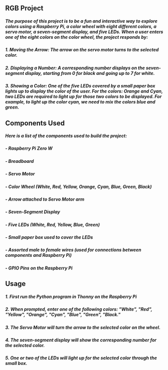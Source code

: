 ## RGB Project
##### The purpose of this project is to be a fun and interactive way to explore colors using a Raspberry Pi, a color wheel with eight different colors, a servo motor, a seven-segment display, and five LEDs. When a user enters one of the eight colors on the color wheel, the project responds by:

##### 1. Moving the Arrow: The arrow on the servo motor turns to the selected color. 
##### 2. Displaying a Number: A corresponding number displays on the seven-segment display, starting from 0 for black and going up to 7 for white.
##### 3. Showing a Color: One of the five LEDs covered by a small paper box lights up to display the color of the user. For the colors: Orange and Cyan, two LEDs are required to light up for those two colors to be displayed. For example, to light up the color cyan, we need to mix the colors blue and green.

## Components Used
##### Here is a list of the components used to build the project:
##### - Raspberry Pi Zero W
##### - Breadboard
##### - Servo Motor
##### - Color Wheel (White, Red, Yellow, Orange, Cyan, Blue, Green, Black)
##### - Arrow attached to Servo Motor arm
##### - Seven-Segment Display
##### - Five LEDs (White, Red, Yellow, Blue, Green)
##### - Small paper box used to cover the LEDs
##### - Assorted male to female wires (used for connections between components and Raspberry Pi)
##### - GPIO Pins on the Raspberry Pi

## Usage
##### 1. First run the Python program in Thonny on the Raspberry Pi
##### 2. When prompted, enter one of the following colors: "White", "Red", "Yellow", "Orange", "Cyan", "Blue", "Green", "Black."
##### 3. The Servo Motor will turn the arrow to the selected color on the wheel.
##### 4. The seven-segment display will show the corresponding number for the selected color.
##### 5. One or two of the LEDs will light up for the selected color through the small box.

